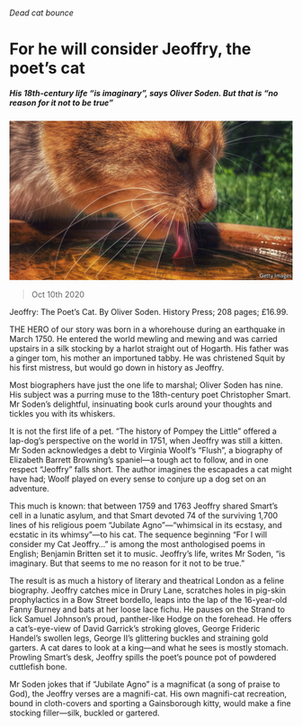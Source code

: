 ###### Dead cat bounce

# For he will consider Jeoffry, the poet’s cat 

##### His 18th-century life “is imaginary”, says Oliver Soden. But that is “no reason for it not to be true” 

![image](images/20201010_BKP503.jpg) 

> Oct 10th 2020 


Jeoffry: The Poet’s Cat. By Oliver Soden. History Press; 208 pages; £16.99.


THE HERO of our story was born in a whorehouse during an earthquake in March 1750. He entered the world mewling and mewing and was carried upstairs in a silk stocking by a harlot straight out of Hogarth. His father was a ginger tom, his mother an importuned tabby. He was christened Squit by his first mistress, but would go down in history as Jeoffry.



Most biographers have just the one life to marshal; Oliver Soden has nine. His subject was a purring muse to the 18th-century poet Christopher Smart. Mr Soden’s delightful, insinuating book curls around your thoughts and tickles you with its whiskers.


It is not the first life of a pet. “The history of Pompey the Little” offered a lap-dog’s perspective on the world in 1751, when Jeoffry was still a kitten. Mr Soden acknowledges a debt to Virginia Woolf’s “Flush”, a biography of Elizabeth Barrett Browning’s spaniel—a tough act to follow, and in one respect “Jeoffry” falls short. The author imagines the escapades a cat might have had; Woolf played on every sense to conjure up a dog set on an adventure.


This much is known: that between 1759 and 1763 Jeoffry shared Smart’s cell in a lunatic asylum, and that Smart devoted 74 of the surviving 1,700 lines of his religious poem “Jubilate Agno”—“whimsical in its ecstasy, and ecstatic in its whimsy”—to his cat. The sequence beginning “For I will consider my Cat Jeoffry…” is among the most anthologised poems in English; Benjamin Britten set it to music. Jeoffry’s life, writes Mr Soden, “is imaginary. But that seems to me no reason for it not to be true.”


The result is as much a history of literary and theatrical London as a feline biography. Jeoffry catches mice in Drury Lane, scratches holes in pig-skin prophylactics in a Bow Street bordello, leaps into the lap of the 16-year-old Fanny Burney and bats at her loose lace fichu. He pauses on the Strand to lick Samuel Johnson’s proud, panther-like Hodge on the forehead. He offers a cat’s-eye-view of David Garrick’s stroking gloves, George Frideric Handel’s swollen legs, George II’s glittering buckles and straining gold garters. A cat dares to look at a king—and what he sees is mostly stomach. Prowling Smart’s desk, Jeoffry spills the poet’s pounce pot of powdered cuttlefish bone.


Mr Soden jokes that if “Jubilate Agno” is a magnificat (a song of praise to God), the Jeoffry verses are a magnifi-cat. His own magnifi-cat recreation, bound in cloth-covers and sporting a Gainsborough kitty, would make a fine stocking filler—silk, buckled or gartered.

